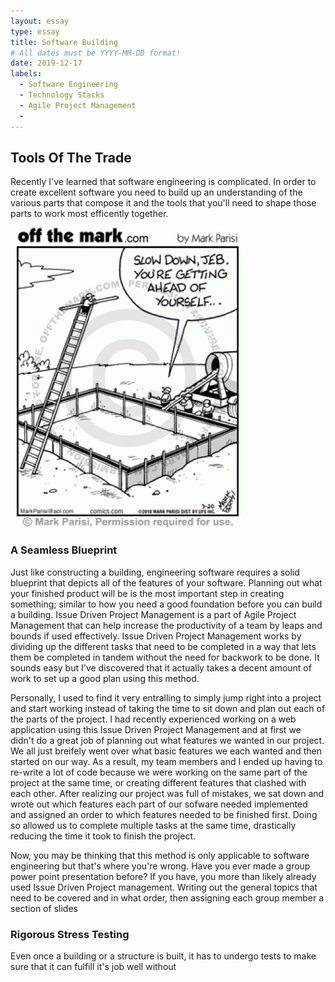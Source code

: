```yaml
---
layout: essay
type: essay
title: Software Building
# All dates must be YYYY-MM-DD format!
date: 2019-12-17
labels:
  - Software Engineering
  - Technology Stacks
  - Agile Project Management
  - 
---
```


## Tools Of The Trade

Recently I've learned that software engineering is complicated. In order to create excellent software you need to build
 up an understanding of the various parts that compose it and the tools that you'll need to shape those parts to
  work most efficently together. 


<img class="ui right floated rounded image" src="../images/software-building/foundation.gif">

### A Seamless Blueprint

Just like constructing a building, engineering software requires a solid blueprint that depicts all of the
 features of your software. Planning
 out what your finished product will be is the most important step in creating something; similar to how you need a good
  foundation before you can build a building. Issue Driven Project Management is a part of Agile Project Management
   that can help increase the productivity of a team by leaps and bounds if used effectively. Issue Driven Project
    Management
    works by dividing up
    the different tasks that need to be completed in a way that lets them be completed in tandem without the need for
     backwork to be done. It sounds easy but I've discovered that it actually takes a decent amount of work to set up
      a good plan using this method. 
      
Personally, I used to find it very entralling to simply jump right into a project and start working instead of taking
 the
 time to sit down and plan out each of the parts of the project. I had recently experienced working on a web
  application using this Issue Driven Project Management and at first we didn't do a great job of planning out what
   features we wanted in
   our project. We all just breifely went over what basic features we each wanted and then started on our way. As a
   result, my team members and I ended up having to re-write a lot of code because we were working on the same part
    of the project at the same time, or creating different features that clashed with each other. After realizing our
     project was full of mistakes, we sat
     down and wrote out which features each part of our sofware needed implemented and assigned an order to which
      features needed to be finished first. Doing so allowed us to complete
      multiple tasks at the same time, drastically reducing the time it took to finish the project. 
      
Now, you may be thinking that this method is only applicable to software engineering
 but that's where you're wrong. Have you ever made a group power point presentation before? If you have, you more
  than likely already used Issue Driven Project management. Writing out the general topics that need to be covered
   and in what order, then assigning each group member a section of slides 
   
### Rigorous Stress Testing

Even once a building or a structure is built, it has to undergo tests to make sure that it can fulfill it's job well
 without 